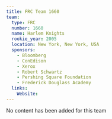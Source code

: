 ```yaml
---
title: FRC Team 1660
team:
  type: FRC
  number: 1660
  name: Harlem Knights
  rookie_year: 2005
  location: New York, New York, USA
  sponsors:
    - Bloomberg
    - ConEdison
    - Xerox
    - Robert Schwartz
    - Pershing Square Foundation
    - Frederick Douglass Academy
  links:
    Website: 
---
```

No content has been added for this team